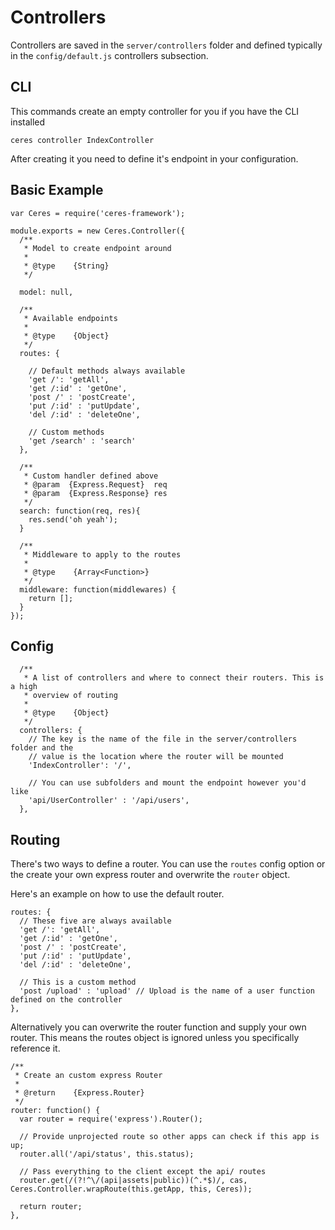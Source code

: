 # Controllers
Controllers are saved in the `server/controllers` folder and defined typically in
the `config/default.js` controllers subsection.

## CLI
This commands create an empty controller for you if you have the CLI installed

```
ceres controller IndexController
```

After creating it you need to define it's endpoint in your configuration.

## Basic Example
```
var Ceres = require('ceres-framework');

module.exports = new Ceres.Controller({
  /**
   * Model to create endpoint around
   *
   * @type    {String}
   */

  model: null,

  /**
   * Available endpoints
   *
   * @type    {Object}
   */
  routes: {

    // Default methods always available
    'get /': 'getAll',
    'get /:id' : 'getOne',
    'post /' : 'postCreate',
    'put /:id' : 'putUpdate',
    'del /:id' : 'deleteOne',

    // Custom methods
    'get /search' : 'search'
  },

  /**
   * Custom handler defined above
   * @param  {Express.Request}  req
   * @param  {Express.Response} res
   */
  search: function(req, res){
    res.send('oh yeah');
  }

  /**
   * Middleware to apply to the routes
   *
   * @type    {Array<Function>}
   */
  middleware: function(middlewares) {
    return [];
  }
});
```

## Config
```
  /**
   * A list of controllers and where to connect their routers. This is a high
   * overview of routing
   *
   * @type    {Object}
   */
  controllers: {
    // The key is the name of the file in the server/controllers folder and the
    // value is the location where the router will be mounted
    'IndexController': '/',

    // You can use subfolders and mount the endpoint however you'd like
    'api/UserController' : '/api/users',
  },
```

## Routing
There's two ways to define a router. You can use the `routes` config option or the
create your own express router and overwrite the `router` object.

Here's an example on how to use the default router.

```
routes: {
  // These five are always available
  'get /': 'getAll',
  'get /:id' : 'getOne',
  'post /' : 'postCreate',
  'put /:id' : 'putUpdate',
  'del /:id' : 'deleteOne',

  // This is a custom method
  'post /upload' : 'upload' // Upload is the name of a user function defined on the controller
},
```

Alternatively you can overwrite the router function and supply your own router.
This means the routes object is ignored unless you specifically reference it.

```
/**
 * Create an custom express Router
 *
 * @return    {Express.Router}
 */
router: function() {
  var router = require('express').Router();

  // Provide unprojected route so other apps can check if this app is up;
  router.all('/api/status', this.status);

  // Pass everything to the client except the api/ routes
  router.get(/(?!^\/(api|assets|public))(^.*$)/, cas, Ceres.Controller.wrapRoute(this.getApp, this, Ceres));

  return router;
},
```
